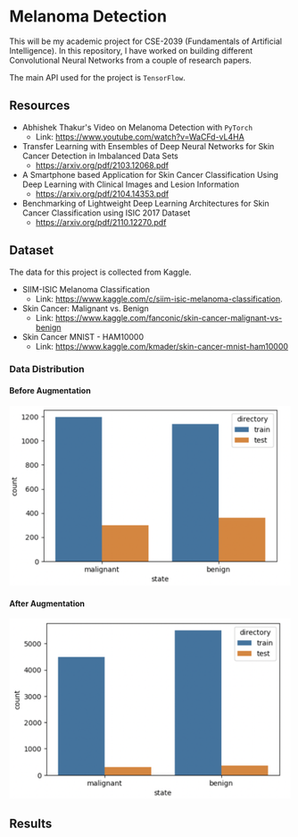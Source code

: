 # Melanoma Detection
This will be my academic project for CSE-2039 (Fundamentals of Artificial Intelligence). In this repository, I have worked on building different Convolutional Neural Networks from a couple of research papers. 

The main API used for the project is `TensorFlow`.

## Resources
* Abhishek Thakur's Video on Melanoma Detection with `PyTorch`
    * Link: https://www.youtube.com/watch?v=WaCFd-vL4HA
* Transfer Learning with Ensembles of Deep Neural Networks for Skin Cancer Detection in Imbalanced Data Sets
    * https://arxiv.org/pdf/2103.12068.pdf
* A Smartphone based Application for Skin Cancer Classification Using Deep Learning with Clinical Images and Lesion Information
    * https://arxiv.org/pdf/2104.14353.pdf
* Benchmarking of Lightweight Deep Learning Architectures for Skin Cancer Classification using ISIC 2017 Dataset
    * https://arxiv.org/pdf/2110.12270.pdf

## Dataset
The data for this project is collected from Kaggle. 
* SIIM-ISIC Melanoma Classification
    * Link: https://www.kaggle.com/c/siim-isic-melanoma-classification.
* Skin Cancer: Malignant vs. Benign
    * Link: https://www.kaggle.com/fanconic/skin-cancer-malignant-vs-benign
* Skin Cancer MNIST - HAM10000
    * Link: https://www.kaggle.com/kmader/skin-cancer-mnist-ham10000
    
### Data Distribution

#### Before Augmentation
![Before Augmentation](./images/before_augmentation.png)

#### After Augmentation
![After Augmentation](./images/after_augmentation.png)

## Results